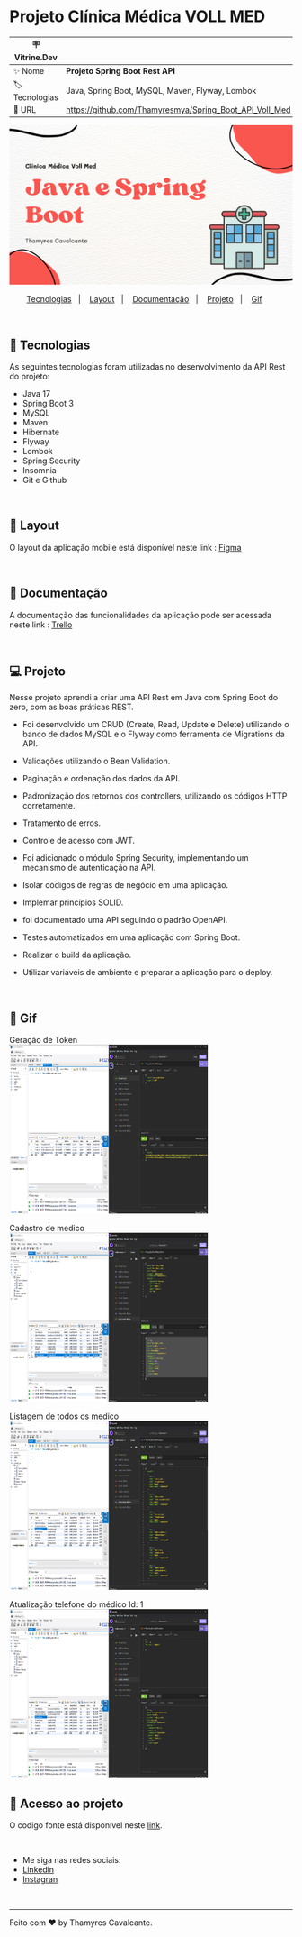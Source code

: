 # Projeto Clínica Médica VOLL MED

| :placard: Vitrine.Dev |     |
| -------------  | --- |
| :sparkles: Nome        | **Projeto Spring Boot Rest API**
| :label: Tecnologias | Java, Spring Boot, MySQL, Maven, Flyway, Lombok
| :rocket: URL         | https://github.com/Thamyresmya/Spring_Boot_API_Voll_Med

![](geral/Capa.png)


<p align="center">
  <a href="#-tecnologias">Tecnologias</a>&nbsp;&nbsp;&nbsp;|&nbsp;&nbsp;&nbsp;  
  <a href="#-Layout">Layout</a>&nbsp;&nbsp;&nbsp;|&nbsp;&nbsp;&nbsp; 
  <a href="#-Documentação">Documentação</a>&nbsp;&nbsp;&nbsp;|&nbsp;&nbsp;&nbsp; 
  <a href="#-projeto">Projeto</a>&nbsp;&nbsp;&nbsp;|&nbsp;&nbsp;&nbsp;  
  <a href="#-gif">Gif</a>&nbsp;&nbsp;&nbsp;&nbsp;&nbsp;&nbsp;
</p>

<br>


## 🚀 Tecnologias

As seguintes tecnologias foram utilizadas no desenvolvimento da API Rest do projeto:

- Java 17
- Spring Boot 3
- MySQL
- Maven
- Hibernate
- Flyway
- Lombok
- Spring Security
- Insomnia
- Git e Github

<br>

## 🎨 Layout

O layout da aplicação mobile está disponível neste link : <a href="https://www.figma.com/file/N4CgpJqsg7gjbKuDmra3EV/Voll.med">Figma</a>

<br>

## 📄 Documentação

A documentação das funcionalidades da aplicação pode ser acessada neste link : <a href="https://trello.com/b/O0lGCsKb/api-voll-med">Trello</a>

<br>

## 💻 Projeto

Nesse projeto aprendi a criar uma API Rest em Java com Spring Boot do zero, com as boas práticas REST.
- Foi desenvolvido um CRUD (Create, Read, Update e Delete) utilizando o banco de dados MySQL e o Flyway como ferramenta de Migrations da API.
- Validações utilizando o Bean Validation.
- Paginação e ordenação dos dados da API.
- Padronização dos retornos dos controllers, utilizando os códigos HTTP corretamente.
- Tratamento de erros.
- Controle de acesso com JWT.
- Foi adicionado o módulo Spring Security, implementando um mecanismo de autenticação na API.

- Isolar códigos de regras de negócio em uma aplicação.
- Implemar princípios SOLID.
- foi documentado uma API seguindo o padrão OpenAPI.
- Testes automatizados em uma aplicação com Spring Boot.
- Realizar o build da aplicação.
- Utilizar variáveis de ambiente e preparar a aplicação para o deploy.

<br>

## 📸 Gif
Geração de Token<br>
<img width="70%" height="300" src="geral/img/1geração_token.png"></img>

Cadastro de medico<br>
<img width="70%" height="300" src="geral/img/2Cadastro_medico.png"></img>

Listagem de todos os medico<br>
<img width="70%" height="300" src="geral/img/3Listagem_medico.png"></img>

Atualização telefone do médico Id: 1<br>
<img width="70%" height="300" src="geral/img/4Atualizacao.png"></img>

## 📁 Acesso ao projeto

O codigo fonte está disponível neste [link](https://github.com/Thamyresmya/Spring_Boot_API_Voll_Med).

<br>

- Me siga nas redes sociais:
- [Linkedin](https://www.linkedin.com/in/thamyrescavalcante/)
- [Instagran](https://www.instagram.com/thamyres__cavalcante/)

<br>

---

Feito com ♥ by Thamyres Cavalcante.



